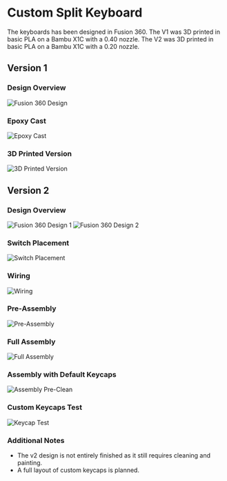 # Custom Split Keyboard

The keyboards has been designed in Fusion 360.
The V1 was 3D printed in basic PLA on a Bambu X1C with a 0.40 nozzle.
The V2 was 3D printed in basic PLA on a Bambu X1C with a 0.20 nozzle.

## Version 1

### Design Overview
![Fusion 360 Design](v1/img/KeyboardV1_Design.png)

### Epoxy Cast
![Epoxy Cast](v1/img/KeyboardV1_Epoxy.jpg)

### 3D Printed Version
![3D Printed Version](v1/img/KeyboardV1_Full.jpg)

## Version 2

### Design Overview
![Fusion 360 Design 1](v2/img/KeyboardV2_Design_1.png)
![Fusion 360 Design 2](v2/img/KeyboardV2_Design_2.png)

### Switch Placement
![Switch Placement](v2/img/KeyboardV2_SwitchPlacement.jpg)

### Wiring
![Wiring](v2/img/KeyboardV2_Wiring.jpg)

### Pre-Assembly
![Pre-Assembly](v2/img/KeyboardV2_PreAssembly.jpg)

### Full Assembly
![Full Assembly](v2/img/KeyboardV2_FullAssembly.jpg)

### Assembly with Default Keycaps
![Assembly Pre-Clean](v2/img/Keyboard_Assembly_PreClean.jpg)

### Custom Keycaps Test
![Keycap Test](v2/img/Keycap_Test.jpg)

### Additional Notes
- The v2 design is not entirely finished as it still requires cleaning and painting.
- A full layout of custom keycaps is planned.
